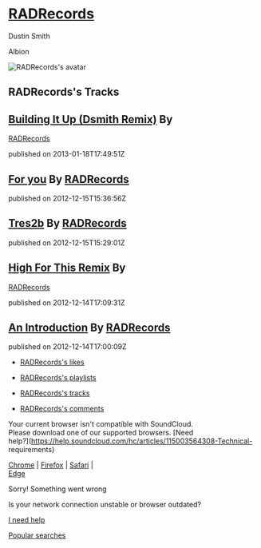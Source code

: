 # [RADRecords](/radrecords)

Dustin Smith

Albion

![RADRecords's  
avatar](https://i1.sndcdn.com/avatars-000028633002-093uny-t500x500.jpg)

## RADRecords's Tracks

## [Building It Up (Dsmith Remix)](/radrecords/building-it-up-dsmith-remix) By

[RADRecords](/radrecords)

published on 2013-01-18T17:49:51Z

## [For you](/radrecords/for-you) By [RADRecords](/radrecords)

published on 2012-12-15T15:36:56Z

## [Tres2b](/radrecords/tres2b) By [RADRecords](/radrecords)

published on 2012-12-15T15:29:01Z

## [High For This Remix](/radrecords/high-for-this-remix) By

[RADRecords](/radrecords)

published on 2012-12-14T17:09:31Z

## [An Introduction](/radrecords/an-introduction) By [RADRecords](/radrecords)

published on 2012-12-14T17:00:09Z

  * [RADRecords's likes](/radrecords/likes)

  * [RADRecords's playlists](/radrecords/sets)

  * [RADRecords's tracks](/radrecords/tracks)

  * [RADRecords's comments](/radrecords/comments)

Your current browser isn't compatible with SoundCloud.  
Please download one of our supported browsers. [Need  
help?](https://help.soundcloud.com/hc/articles/115003564308-Technical-  
requirements)

[Chrome](http://google.com/chrome "Chrome") | [Firefox](http://firefox.com  
"Firefox") | [Safari](http://apple.com/safari "Safari") |  
[Edge](https://www.microsoft.com/edge "Edge")

Sorry! Something went wrong

Is your network connection unstable or browser outdated?

[I need help](https://help.soundcloud.com)

[Popular searches](/popular/searches "Popular searches")
